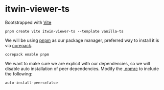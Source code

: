 # itwin-viewer-ts

Bootstrapped with [Vite](https://vite.dev/guide/#scaffolding-your-first-vite-project) 
```
pnpm create vite itwin-viewer-ts --template vanilla-ts
```

We will be using [pnpm](https://pnpm.io/) as our package manager, preferred way to install it is via [corepack](https://pnpm.io/installation#using-corepack).
```
corepack enable pnpm
```

We want to make sure we are explicit with our dependencies, so we will disable auto installation of peer dependencies. Modify the [.npmrc](.npmrc) to include the following:
``` 
auto-install-peers=false
```
